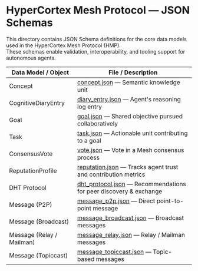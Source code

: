 # HyperCortex Mesh Protocol — JSON Schemas

This directory contains JSON Schema definitions for the core data models used in the HyperCortex Mesh Protocol (HMP).  
These schemas enable validation, interoperability, and tooling support for autonomous agents.

| Data Model / Object        | File / Description                                                                 |
|----------------------------|-----------------------------------------------------------------------------------|
| Concept                    | [concept.json](concept.json) — Semantic knowledge unit               |
| CognitiveDiaryEntry        | [diary_entry.json](diary_entry.json) — Agent's reasoning log entry   |
| Goal                       | [goal.json](goal.json) — Shared objective pursued collaboratively    |
| Task                       | [task.json](task.json) — Actionable unit contributing to a goal       |
| ConsensusVote              | [vote.json](vote.json) — Vote in a Mesh consensus process             |
| ReputationProfile          | [reputation.json](reputation.json) — Tracks agent trust and contribution metrics |
| DHT Protocol               | [dht_protocol.json](dht_protocol.json) — Recommendations for peer discovery & exchange |
| Message (P2P)              | [message_p2p.json](message_p2p.json) — Direct point-to-point message |
| Message (Broadcast)        | [message_broadcast.json](message_broadcast.json) — Broadcast messages |
| Message (Relay / Mailman)  | [message_relay.json](message_relay.json) — Relay / Mailman messages  |
| Message (Topiccast)        | [message_topiccast.json](message_topiccast.json) — Topic-based messages |
